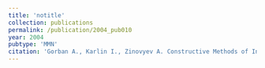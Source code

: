 ```yaml
---
title: 'notitle'
collection: publications
permalink: /publication/2004_pub010
year: 2004
pubtype: 'MMN'
citation: 'Gorban A., Karlin I., Zinovyev A. Constructive Methods of Invariant Manifolds for Kinetic Problems. 2004. <i>Physics Reports</i> <b>396</b>, pp.197-403.<br>'
---
```

